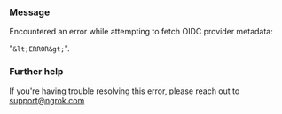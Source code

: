 
### Message
Encountered an error while attempting to fetch OIDC provider metadata:

"`&lt;ERROR&gt;`".

### Further help
If you're having trouble resolving this error, please reach out to [support@ngrok.com](mailto:support@ngrok.com?subject=Help%20with%20ERR_NGROK_5208)

